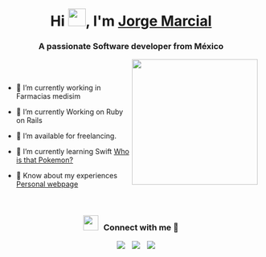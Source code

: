 <h1 align="center">Hi <img src="https://media.giphy.com/media/hvRJCLFzcasrR4ia7z/giphy.gif" width="35">, I'm <a href="https://www.jorgemarcial.com/" target="blank">Jorge Marcial</a></h1>
<h3 align="center">A passionate Software developer from México</h3>

<picture> <img align="right" src="https://github.com/7oSkaaa/7oSkaaa/blob/main/Images/Right_Side.gif?raw=true" width = 250px></picture>

<br><br>

- 🔭 I’m currently working in Farmacias medisim

- 🌱 I’m currently Working on Ruby on Rails

- 🤝 I’m available for freelancing.

- 🌱 I’m currently learning Swift <a href="https://github.com/galvannus/quien-es-ese-pokemon" target="blank">Who is that Pokemon?</a>

- 📄 Know about my experiences <a href="https://www.jorgemarcial.com/" target="blank">Personal webpage</a>
<br/>
<h3 align="center" > <img src="https://media.giphy.com/media/iY8CRBdQXODJSCERIr/giphy.gif" width="30" height="30" style="margin-right: 10px;">Connect with me 🤝 </h3>

<p align="center">

 <div align="center"  class="icons-social" style="margin-left: 10px;">
        <a style="margin-left: 10px;"  target="_blank" href="https://www.linkedin.com/in/alejandro-marcial/">
			<img src="https://img.icons8.com/doodle/40/000000/linkedin--v2.png"></a>
        <a style="margin-left: 10px;" target="_blank" href="https://github.com/galvannus">
		<img src="https://img.icons8.com/doodle/40/000000/github--v1.png"></a>
  	<a style="margin-left: 10px;" target="_blank" href="https://www.jorgemarcial.com/">
		<img src="https://img.icons8.com/?size=40&id=JSEF3DcvRUKE&format=png&color=000000"></a>
	 
  </div>

</p>

